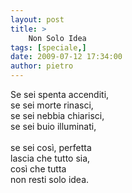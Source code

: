 ```yaml
---
layout: post
title: >
    Non Solo Idea
tags: [speciale,]
date: 2009-07-12 17:34:00
author: pietro
---
```

Se sei spenta accenditi,<br/>se sei morte rinasci,<br/>se sei nebbia chiarisci,<br/>se sei buio illuminati,<br/><br/>se sei così, perfetta<br/>lascia che tutto sia,<br/>così che tutta<br/>non resti solo idea.
